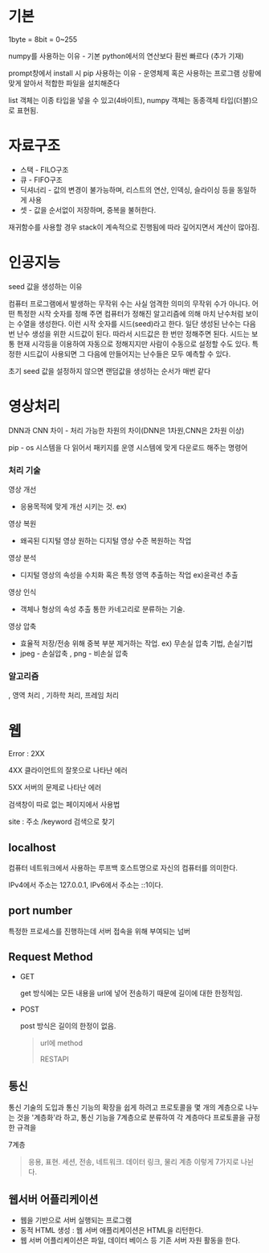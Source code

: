 # **기본**

1byte = 8bit = 0~255

numpy를 사용하는 이유 - 기본 python에서의 연산보다 훤씬 빠르다 (추가 기재)

prompt창에서 install 시 pip 사용하는 이유 - 운영체제 혹은 사용하는 프로그램 상황에 맞게 알아서 적합한 파일을 설치해준다

list 객체는 이종 타입을 넣을 수 있고(4바이트), numpy 객체는 동종객체 타입(더블)으로 표현됨.



# **자료구조**

* 스택 - FILO구조
* 큐 - FIFO구조
* 딕셔너리 - 값의 변경이 불가능하며, 리스트의 연산, 인덱싱, 슬라이싱 등을 동일하게 사용
* 셋 - 값을 순서없이 저장하며, 중복을 불허한다.

재귀함수를 사용할 경우 stack이 계속적으로 진행됨에 따라 깊어지면서 계산이 많아짐.

# **인공지능**

seed 값을 생성하는 이유

컴퓨터 프로그램에서 발생하는 무작위 수는 사실 엄격한 의미의 무작위 수가 아니다. 어떤 특정한 시작 숫자를 정해 주면 컴퓨터가 정해진 알고리즘에 의해 마치 난수처럼 보이는 수열을 생성한다. 이런 시작 숫자를 시드(seed)라고 한다. 일단 생성된 난수는 다음번 난수 생성을 위한 시드값이 된다. 따라서 시드값은 한 번만 정해주면 된다. 시드는 보통 현재 시각등을 이용하여 자동으로 정해지지만 사람이 수동으로 설정할 수도 있다. 특정한 시드값이 사용되면 그 다음에 만들어지는 난수들은 모두 예측할 수 있다. 

 초기 seed 값을 설정하지 않으면 랜덤값을 생성하는 순서가 매번 같다

# **영상처리**

DNN과 CNN 차이 - 처리 가능한 차원의 차이(DNN은 1차원,CNN은 2차원 이상)



pip - os 시스템을 다 읽어서 패키지를 운영 시스템에 맞게 다운로드 해주는 명령어

### 처리 기술

영상 개선

* 응용목적에 맞게 개선 시키는 것. ex) 

영상 복원 

* 왜곡된 디지털 영상 원하는 디지털 영상 수준 복원하는 작업

영상 분석

* 디지털 영상의 속성을 수치화 혹은 특정 영역 추출하는 작업 ex)윤곽선 추출

영상 인식

* 객체나 형상의 속성 추출 통한 카네고리로 분류하는 기술.

영상 압축

* 효율적 저장/전송 위해 중복 부분 제거하는 작업. ex) 무손실 압축 기법, 손실기법
* jpeg - 손실압축 , png - 비손실 압축

### 알고리즘

, 영역 처리 , 기하학 처리, 프레임 처리

# **웹**

Error : 2XX

4XX 클라이언트의 잘못으로 나타난 에러

5XX 서버의 문제로 나타난 에러

검색창이 따로 없는 페이지에서 사용법

site : 주소 /keyword 검색으로 찾기

## localhost

컴퓨터 네트워크에서 사용하는 루프백 호스트명으로 자신의 컴퓨터를 의미한다.

IPv4에서 주소는 127.0.0.1, IPv6에서 주소는 ::1이다.

## port number

특정한 프로세스를 진행하는데 서버 접속을 위해 부여되는 넘버

## **Request Method**

* GET

  get 방식에는 모든 내용을 url에 넣어 전송하기 때문에 길이에 대한 한정적임.

* POST

  post 방식은 길이의 한정이 없음.

  > url에 method
  >
  > RESTAPI
  >

## 통신

통신 기술의 도입과 통신 기능의 확장을 쉽게 하려고 프로토콜을 몇 개의 계층으로 나누는 것을 '계층화'라 하고, 통신 기능을 7계층으로 분류하여 각 계층마다 프로토콜을 규정한 규격을

7계층

> 응용, 표현. 세션, 전송, 네트워크. 데이터 링크, 물리 계층 이렇게 7가지로 나뉜다.



## 웹서버 어플리케이션

* 웹을 기반으로 서버 실행되는 프로그램
* 동적 HTML 생성 : 웹 서버 애플리케이션은 HTML을 리턴한다.
* 웹 서버 어플리케이션은 파일, 데이터 베이스 등 기존 서버 자원 활동을 한다.





